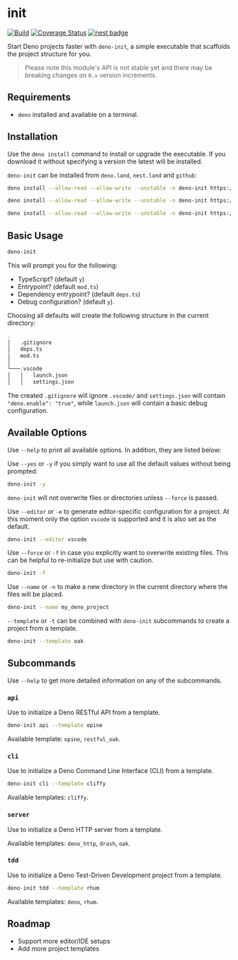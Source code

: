 # init

[![Build](https://github.com/GJZwiers/deno-init/actions/workflows/build.yaml/badge.svg)](https://github.com/GJZwiers/deno-init/actions/workflows/build.yaml)
[![Coverage Status](https://coveralls.io/repos/github/GJZwiers/deno-init/badge.svg?branch=main)](https://coveralls.io/github/GJZwiers/deno-init?branch=main)
[![nest badge](https://nest.land/badge.svg)](https://nest.land/package/your-module)

Start Deno projects faster with `deno-init`, a simple executable that scaffolds
the project structure for you.

> Please note this module's API is not stable yet and there may be breaking
> changes on `0.x` version increments.

## Requirements

- `deno` installed and available on a terminal.

## Installation

Use the `deno install` command to install or upgrade the executable. If you
download it without specifying a version the latest will be installed.

`deno-init` can be installed from `deno.land`, `nest.land` and `github`:

```bash
deno install --allow-read --allow-write --unstable -n deno-init https://deno.land/x/init@0.10.1/mod.ts
```

```bash
deno install --allow-read --allow-write --unstable -n deno-init https://x.nest.land/init@0.10.1/mod.ts
```

```bash
deno install --allow-read --allow-write --unstable -n deno-init https://raw.githubusercontent.com/GJZwiers/deno-init/main/mod.ts
```

## Basic Usage

```bash
deno-init
```

This will prompt you for the following:

- TypeScript? (default `y`)
- Entrypoint? (default `mod.ts`)
- Dependency entrypoint? (default `deps.ts`)
- Debug configuration? (default `y`).

Choosing all defaults will create the following structure in the current
directory:

```bash
.
│   .gitignore
│   deps.ts  
│   mod.ts
│
└───.vscode
│   │   launch.json
│   │   settings.json
```

The created `.gitignore` will ignore `.vscode/` and `settings.json` will contain
`"deno.enable": "true"`, while `launch.json` will contain a basic debug
configuration.

## Available Options

Use `--help` to print all available options. In addition, they are listed below:

Use `--yes` or `-y` if you simply want to use all the default values without
being prompted:

```bash
deno-init -y
```

`deno-init` will not overwrite files or directories unless `--force` is passed.

Use `--editor` or `-e` to generate editor-specific configuration for a project.
At this moment only the option `vscode` is supported and it is also set as the
default.

```bash
deno-init --editor vscode
```

Use `--force` or `-f` in case you explicitly want to overwrite existing files.
This can be helpful to re-initialize but use with caution.

```bash
deno-init -f
```

Use `--name` or `-n` to make a new directory in the current directory where the
files will be placed.

```bash
deno-init --name my_deno_project
```

`--template` or `-t` can be combined with `deno-init` subcommands to create a
project from a template.

```bash
deno-init --template oak
```

## Subcommands

Use `--help` to get more detailed information on any of the subcommands.

### `api`

Use to initialize a Deno RESTful API from a template.

```bash
deno-init api --template opine
```

Available template: `opine`, `restful_oak`.

### `cli`

Use to initialize a Deno Command Line Interface (CLI) from a template.

```bash
deno-init cli --template cliffy
```

Available templates: `cliffy`.

### `server`

Use to initialize a Deno HTTP server from a template.

Available templates: `deno_http`, `drash`, `oak`.

### `tdd`

Use to initialize a Deno Test-Driven Development project from a template.

```bash
deno-init tdd --template rhum
```

Available templates: `deno`, `rhum`.

## Roadmap

- Support more editor/IDE setups
- Add more project templates
